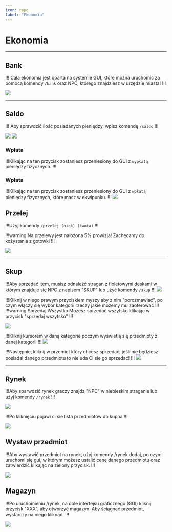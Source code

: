 ```yaml
---
icon: repo
label: "Ekonomia"
---
```


# Ekonomia

---
## Bank
!!! Cała ekonomia jest oparta na systemie GUI, które można uruchomić za 
pomocą komendy `/bank` oraz NPC, którego znajdziesz w urzędzie miasta!
!!!

![](https://i.imgur.com/TM7Y2Vj.png)

---
## Saldo
!!! Aby sprawdzić ilość posiadanych pieniędzy, wpisz komendę `/saldo` 
!!!

![](https://i.imgur.com/JycGCBa.png)
![](https://i.imgur.com/ALxo2Hl.png)

### Wpłata
!!!Klikając na ten przycisk zostaniesz przeniesiony do GUI z `wypłatą` pieniędzy fizycznych.
!!!
### Wpłata
!!!Klikając na ten przycisk zostaniesz przeniesiony do GUI z `wpłatą` pieniędzy fizycznych, które masz w ekwipunku.
!!!
![](https://i.imgur.com/3LqAJoz.png)

## Przelej
!!!Użyj komendy `/przelej (nick) (kwota)`
!!!

!!!warning
Na przelewy jest nałożona 5% prowizja! Zachęcamy do kożystania z gotowki
!!!

![](https://i.imgur.com/kERBWqX.png)

---

## Skup
!!!Aby sprzedać item, musisz odnaleźć stragan z fioletowymi deskami w którym znajduje się NPC z napisem "SKUP" lub użyć komendy `/skup`
!!!
![](https://i.imgur.com/6nUVCOT.png)

!!!Kliknij w niego prawym przyciskiem myszy aby z nim "porozmawiać", po czym włączy się wybór kategorii rzeczy jakie możemy mu zaoferować
!!!
!!!warning Sprzedaj Wszystko
Możesz sprzedać wszytsko klikając w przycisk "sprzedaj wszytsko"
!!!

![](https://i.imgur.com/6qGHFPn.png)

!!!Kliknij kursorem w daną kategorie poczym wyświetlą się przedmioty z danej kategorii
!!!
![](https://i.imgur.com/vEU6rOz.png)

!!!Następnie, kliknij w przemiot który chcesz sprzedać, jeśli nie będziesz posiadał danego przedmiotu to nie uda Ci sie go sprzedać!
!!!
![](https://i.imgur.com/fxbHstg.png)

---

## Rynek

!!!Aby sparwdzić rynek graczy znajdz "NPC" w niebieskim straganie lub użyj komendy `/rynek`
!!!

![](https://i.imgur.com/yoKkEpw.png)

!!!Po kliknięciu pojawi ci sie lista przedmiotów do kupna
!!!

![](https://i.imgur.com/png.png)

## Wystaw przedmiot

!!!Aby wystawić przedmiot na rynek, użyj komendy /rynek dodaj, po czym uruchomi 
się gui, w którym możesz ustalić cenę danego przedmiotu oraz zatwierdzić klikając 
na zielony przycisk.
!!!

![](https://i.imgur.com/png.png)

## Magazyn

!!!Po uruchomieniu /rynek, na dole interfejsu graficznego (GUI) kliknij przycisk "XXX", 
aby otworzyć magazyn. Aby ściągnąć przedmiot, wystarczy na niego kliknąć.
!!!

![](https://i.imgur.com/png.png)
